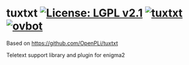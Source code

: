 tuxtxt [![License: LGPL v2.1](https://img.shields.io/badge/License-LGPL%20v2.1-blue.svg)](https://www.gnu.org/licenses/lgpl-2.1) [![tuxtxt](https://github.com/OpenVisionE2/tuxtxt/actions/workflows/tuxtxt.yml/badge.svg)](https://github.com/OpenVisionE2/tuxtxt/actions/workflows/tuxtxt.yml) [![ovbot](https://github.com/OpenVisionE2/tuxtxt/actions/workflows/ovbot.yml/badge.svg)](https://github.com/OpenVisionE2/tuxtxt/actions/workflows/ovbot.yml)
======

Based on https://github.com/OpenPLi/tuxtxt

Teletext support library and plugin for enigma2
